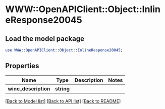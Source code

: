 # WWW::OpenAPIClient::Object::InlineResponse20045

## Load the model package
```perl
use WWW::OpenAPIClient::Object::InlineResponse20045;
```

## Properties
Name | Type | Description | Notes
------------ | ------------- | ------------- | -------------
**wine_description** | **string** |  | 

[[Back to Model list]](../README.md#documentation-for-models) [[Back to API list]](../README.md#documentation-for-api-endpoints) [[Back to README]](../README.md)



